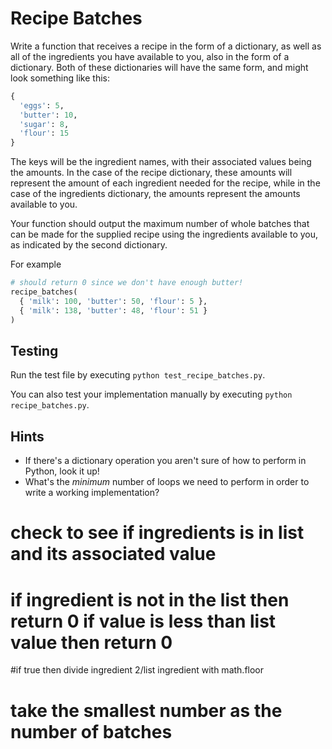 # Recipe Batches

Write a function that receives a recipe in the form of a dictionary, as well as all of the ingredients you have available to you, also in the form of a dictionary. Both of these dictionaries will have the same form, and might look something like this:

```python
{
  'eggs': 5,
  'butter': 10,
  'sugar': 8,
  'flour': 15
}
```

The keys will be the ingredient names, with their associated values being the amounts. In the case of the recipe dictionary, these amounts will represent the amount of each ingredient needed for the recipe, while in the case of the ingredients dictionary, the amounts represent the amounts available to you.

Your function should output the maximum number of whole batches that can be made for the supplied recipe using the ingredients available to you, as indicated by the second dictionary.

For example

```python
# should return 0 since we don't have enough butter!
recipe_batches(
  { 'milk': 100, 'butter': 50, 'flour': 5 },
  { 'milk': 138, 'butter': 48, 'flour': 51 }
)
```

## Testing

Run the test file by executing `python test_recipe_batches.py`.

You can also test your implementation manually by executing `python recipe_batches.py`.

## Hints

- If there's a dictionary operation you aren't sure of how to perform in Python, look it up!
- What's the _minimum_ number of loops we need to perform in order to write a working implementation?

# check to see if ingredients is in list and its associated value

# if ingredient is not in the list then return 0 if value is less than list value then return 0

#if true then divide ingredient 2/list ingredient with math.floor

# take the smallest number as the number of batches
